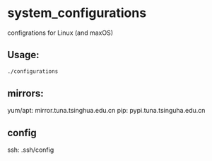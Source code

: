 # system_configurations
configrations for Linux (and maxOS)


## Usage:
```bash
./configurations
```


## mirrors:
yum/apt: mirror.tuna.tsinghua.edu.cn
pip: pypi.tuna.tsinguha.edu.cn


## config
ssh: .ssh/config


